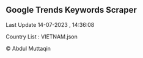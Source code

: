 

## Google Trends Keywords Scraper 
 
Last Update 14-07-2023 , 14:36:08

Country List :
VIETNAM.json



© Abdul Muttaqin 
